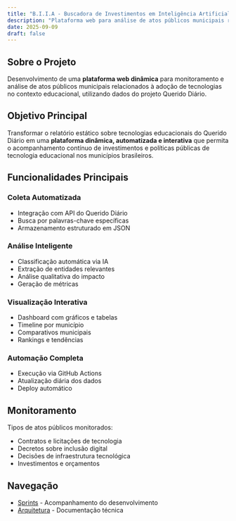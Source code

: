 ```yaml
---
title: "B.I.I.A - Buscadora de Investimentos em Inteligência Artificial"
description: "Plataforma web para análise de atos públicos municipais relacionados à tecnologia educacional"
date: 2025-09-09
draft: false
---
```


## Sobre o Projeto

Desenvolvimento de uma **plataforma web dinâmica** para monitoramento e análise de atos públicos municipais relacionados à adoção de tecnologias no contexto educacional, utilizando dados do projeto Querido Diário.

## Objetivo Principal

Transformar o relatório estático sobre tecnologias educacionais do Querido Diário em uma **plataforma dinâmica, automatizada e interativa** que permita o acompanhamento contínuo de investimentos e políticas públicas de tecnologia educacional nos municípios brasileiros.

## Funcionalidades Principais

### Coleta Automatizada
- Integração com API do Querido Diário
- Busca por palavras-chave específicas
- Armazenamento estruturado em JSON

### Análise Inteligente
- Classificação automática via IA
- Extração de entidades relevantes
- Análise qualitativa do impacto
- Geração de métricas

### Visualização Interativa
- Dashboard com gráficos e tabelas
- Timeline por município
- Comparativos municipais
- Rankings e tendências

### Automação Completa
- Execução via GitHub Actions
- Atualização diária dos dados
- Deploy automático

## Monitoramento

Tipos de atos públicos monitorados:
- Contratos e licitações de tecnologia
- Decretos sobre inclusão digital
- Decisões de infraestrutura tecnológica
- Investimentos e orçamentos

## Navegação
- [Sprints](/sprint) - Acompanhamento do desenvolvimento
- [Arquitetura](/arquitetura) - Documentação técnica